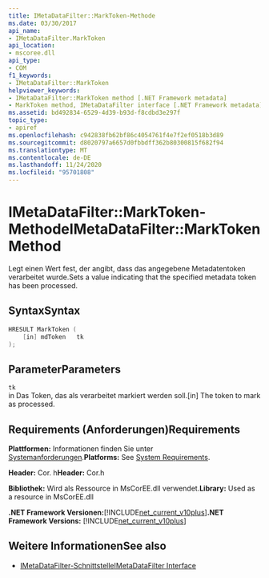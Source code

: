 ```yaml
---
title: IMetaDataFilter::MarkToken-Methode
ms.date: 03/30/2017
api_name:
- IMetaDataFilter.MarkToken
api_location:
- mscoree.dll
api_type:
- COM
f1_keywords:
- IMetaDataFilter::MarkToken
helpviewer_keywords:
- IMetaDataFilter::MarkToken method [.NET Framework metadata]
- MarkToken method, IMetaDataFilter interface [.NET Framework metadata]
ms.assetid: bd492834-6529-4d39-b93d-f8cdbd3e297f
topic_type:
- apiref
ms.openlocfilehash: c942838fb62bf86c4054761f4e7f2ef0518b3d89
ms.sourcegitcommit: d8020797a6657d0fbbdff362b80300815f682f94
ms.translationtype: MT
ms.contentlocale: de-DE
ms.lasthandoff: 11/24/2020
ms.locfileid: "95701808"
---
```

# <a name="imetadatafiltermarktoken-method"></a><span data-ttu-id="20023-102">IMetaDataFilter::MarkToken-Methode</span><span class="sxs-lookup"><span data-stu-id="20023-102">IMetaDataFilter::MarkToken Method</span></span>

<span data-ttu-id="20023-103">Legt einen Wert fest, der angibt, dass das angegebene Metadatentoken verarbeitet wurde.</span><span class="sxs-lookup"><span data-stu-id="20023-103">Sets a value indicating that the specified metadata token has been processed.</span></span>  
  
## <a name="syntax"></a><span data-ttu-id="20023-104">Syntax</span><span class="sxs-lookup"><span data-stu-id="20023-104">Syntax</span></span>  
  
```cpp  
HRESULT MarkToken (  
    [in] mdToken   tk  
);  
```  
  
## <a name="parameters"></a><span data-ttu-id="20023-105">Parameter</span><span class="sxs-lookup"><span data-stu-id="20023-105">Parameters</span></span>  

 `tk`  
 <span data-ttu-id="20023-106">in Das Token, das als verarbeitet markiert werden soll.</span><span class="sxs-lookup"><span data-stu-id="20023-106">[in] The token to mark as processed.</span></span>  
  
## <a name="requirements"></a><span data-ttu-id="20023-107">Requirements (Anforderungen)</span><span class="sxs-lookup"><span data-stu-id="20023-107">Requirements</span></span>  

 <span data-ttu-id="20023-108">**Plattformen:** Informationen finden Sie unter [Systemanforderungen](../../get-started/system-requirements.md).</span><span class="sxs-lookup"><span data-stu-id="20023-108">**Platforms:** See [System Requirements](../../get-started/system-requirements.md).</span></span>  
  
 <span data-ttu-id="20023-109">**Header:** Cor. h</span><span class="sxs-lookup"><span data-stu-id="20023-109">**Header:** Cor.h</span></span>  
  
 <span data-ttu-id="20023-110">**Bibliothek:** Wird als Ressource in MsCorEE.dll verwendet.</span><span class="sxs-lookup"><span data-stu-id="20023-110">**Library:** Used as a resource in MsCorEE.dll</span></span>  
  
 <span data-ttu-id="20023-111">**.NET Framework Versionen:**[!INCLUDE[net_current_v10plus](../../../../includes/net-current-v10plus-md.md)]</span><span class="sxs-lookup"><span data-stu-id="20023-111">**.NET Framework Versions:** [!INCLUDE[net_current_v10plus](../../../../includes/net-current-v10plus-md.md)]</span></span>  
  
## <a name="see-also"></a><span data-ttu-id="20023-112">Weitere Informationen</span><span class="sxs-lookup"><span data-stu-id="20023-112">See also</span></span>

- [<span data-ttu-id="20023-113">IMetaDataFilter-Schnittstelle</span><span class="sxs-lookup"><span data-stu-id="20023-113">IMetaDataFilter Interface</span></span>](imetadatafilter-interface.md)
